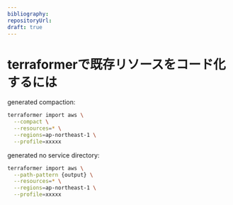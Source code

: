 ```yaml
---
bibliography: 
repositoryUrl:
draft: true
---
```


# terraformerで既存リソースをコード化するには

generated compaction:

```bash
terraformer import aws \
  --compact \
  --resources=* \
  --regions=ap-northeast-1 \
  --profile=xxxxx
```

generated no service directory:

```bash
terraformer import aws \
  --path-pattern {output} \
  --resources=* \
  --regions=ap-northeast-1 \
  --profile=xxxxx
```
